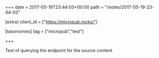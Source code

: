 +++
date = 2017-05-19T23:44:03+00:00
path = "/notes/2017-05-19-23-44-03"

[extra]
client_id = ["https://micropub.rocks/"]

[taxonomies]
tag = ["micropub","test"]

+++

Test of querying the endpoint for the source content